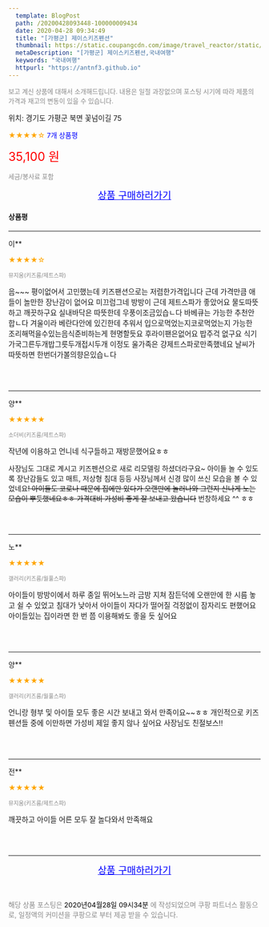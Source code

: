 ```yaml
---
  template: BlogPost
  path: /20200428093448-100000009434
  date: 2020-04-28 09:34:49
  title: "[가평군] 제이스키즈펜션"
  thumbnail: https://static.coupangcdn.com/image/travel_reactor/static/booking/image/pension/ddnayo/863bab3e-987f-4663-a7db-b801a0f2047a.jpg
  metaDescription: "[가평군] 제이스키즈펜션,국내여행"
  keywords: "국내여행"
  httpurl: "https://antnf3.github.io"
---
```

  
<span style="color: #888;font-size:0.8rem">보고 계신 상품에 대해서 소개해드립니다.
내용은 일절 과장없으며 포스팅 시기에 따라 제품의 가격과 재고의 변동이 있을 수 있습니다.</span>
  
<span style="font-size: 0.9rem;">위치: 경기도 가평군 북면 꽃넘이길 75</span>
  
<span style="color: orange;">★★★★☆</span> <span style="color: blue;font-size: 0.85rem;">7개 상품평</span>
  
<span style="color: red;font-size: 1.5rem;">35,100 원</span>
  
<span style="color: #888;font-size:0.8rem">세금/봉사료 포함</span>





<p align="center"><a href="http://me2.do/GVbwAA1L" style="font-size: 1.2rem; color: blue;">상품 구매하러가기</a></p>

#### 상품평
  
---
  
이**
    
<span style="color: orange;">★★★★☆</span>
    
<span style="color: #888;font-size:0.7rem">뮤지움(키즈룸/제트스파)</span>
    

    
<span style="font-size: 0.9rem;">음~~~
평이없어서  고민했는데 키즈팬션으로는 저렴한가격입니다
근데 가격만큼 애들이 놀만한 장난감이 없어요
미끄럼그네 방방이 
근데 제트스파가 좋았어요
물도따뜻하고 깨끗하구요
실내바닥은 따뜻한데 우풍이조금있습ㄴ다
바베큐는 가능한 추천안합ㄴ다
겨울이라 베란다안에 있긴한데 추워서 입으로먹었는지코로먹었는지
가능한 조리해먹을수있는음식준비하는게 현명할듯요
후라이팬은없어요
밥주걱 없구요
식기가국그른두개밥그릇두개접시두개 이정도
울가족은 걍제트스파로만족했네요
날씨가 따뜻하면 한번더가볼의향은있습ㄴ다</span>
    
<br>
<br>

---
  
양**
    
<span style="color: orange;">★★★★★</span>
    
<span style="color: #888;font-size:0.7rem">소더비(키즈룸/제트스파)</span>
    

    
<span style="font-size: 0.9rem;">작년에 이용하고 언니네 식구들하고 재방문했어요ㅎㅎ

사장님도 그대로 계시고 키즈펜션으로 새로 리모델링 하셨더라구요~ 아이들 놀 수 있도록 장난감들도 있고 매트, 저상형 침대 등등 사장님께서 신경 많이 쓰신 모습을 볼 수 있었네요~~! 아이들도 코로나 때문에 집에만 있다가 오랜만에 놀러나와 그런지 신나게 노는 모습이 뿌듯했네요ㅎㅎ 가격대비 가성비 좋게 잘 보내고 왔습니다~~ 번창하세요 ^^ ㅎㅎ</span>
    
<br>
<br>

---
  
노**
    
<span style="color: orange;">★★★★★</span>
    
<span style="color: #888;font-size:0.7rem">갤러리(키즈룸/월풀스파)</span>
    

    
<span style="font-size: 0.9rem;">아이들이 방방이에서 하루 종일 뛰어노느라 금방 지쳐 잠든덕에 오랜만에 한 시름 놓고 쉴 수 있었고 침대가 낮아서 아이들이 자다가 떨어질 걱정없이  잠자리도 편했어요 아이들있는 집이라면 한 번 쯤 이용해봐도 좋을 듯 싶어요</span>
    
<br>
<br>

---
  
양**
    
<span style="color: orange;">★★★★★</span>
    
<span style="color: #888;font-size:0.7rem">갤러리(키즈룸/월풀스파)</span>
    

    
<span style="font-size: 0.9rem;">언니랑 형부 및 아이들 모두 좋은 시간 보내고 와서 만족이요~~ㅎㅎ 
개인적으로 키즈펜션들 중에 이만하면 가성비 제일 좋지 않나 싶어요 사장님도 친절보스!!</span>
    
<br>
<br>

---
  
전**
    
<span style="color: orange;">★★★★★</span>
    
<span style="color: #888;font-size:0.7rem">뮤지움(키즈룸/제트스파)</span>
    

    
<span style="font-size: 0.9rem;">깨끗하고 아이들 어른 모두 잘 놀다와서 만족해요</span>
    
<br>
<br>


  
---
  
<p align="center"><a href="http://me2.do/GVbwAA1L" style="font-size: 1.2rem; color: blue;">상품 구매하러가기</a></p>
  
<br>
  
<span style="font-size: 0.85rem; color: #888;">해당 상품 포스팅은 <span style="color: #000;"> 2020년04월28일 09시34분 </span> 에 작성되었으며 쿠팡 파트너스 활동으로, 일정액의 커미션을 쿠팡으로 부터 제공 받을 수 있습니다.</span>
